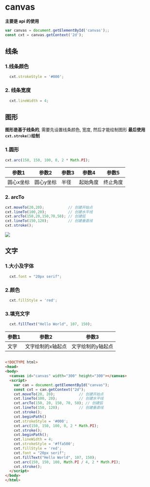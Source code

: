 # canvas
**主要是 api 的使用**

```js
var canvas = document.getElementById('canvas');;
const cxt = canvas.getContext('2d');
```
## 线条
### 1.线条颜色
```js
  cxt.strokeStyle = '#000';
```
### 2. 线条宽度
```js
  cxt.lineWidth = 4;
```
## 图形
**图形是基于线条的**, 需要先设置线条颜色, 宽度, 然后才能绘制图形
**最后使用 `cxt.stroke()`绘制**
### 1.圆形
```js
cxt.arc(150, 150, 100, 0, 2 * Math.PI);
```
| 参数1   | 参数2  | 参数3   | 参数4  | 参数5  |
|  ----  | ----  | ----  | ----  | ----  |
| 圆心x坐标  | 圆心y坐标 |半径 |起始角度 | 终止角度 |
### 2. arcTo
```js
cxt.moveTo(20,20);           // 创建开始点
cxt.lineTo(100,20);          // 创建水平线
cxt.arcTo(150,20,150,70,50); // 创建弧
cxt.lineTo(150,120);         // 创建垂直线
cxt.stroke();
```
<img src="../../assets/img/arcTo.webp"/>





## 文字
### 1.大小及字体
```js
  cxt.font = "20px serif";
```
### 2.颜色
```js
  cxt.fillStyle = 'red';
```
### 3.填充文字
```js
  cxt.fillText("Hello World", 107, 150);
```
| 参数1   | 参数2  | 参数3   | 
|  ----  | ----  | ----  | 
| 文字  | 文字绘制的x轴起点 | 文字绘制的y轴起点 |

##

```html
<!DOCTYPE html>
<head>
<body>
  <canvas id="canvas" width="300" height="300"></canvas>
  <script>
    var can = document.getElementById("canvas");
    const cxt = can.getContext("2d");
    cxt.moveTo(20, 20);           // 创建开始点
    cxt.lineTo(100, 20);          // 创建水平线
    cxt.arcTo(150, 20, 150, 70, 50); // 创建弧
    cxt.lineTo(150, 120);         // 创建垂直线
    cxt.stroke();
    cxt.beginPath()
    cxt.strokeStyle = '#000';
    cxt.arc(150, 150, 100, 0, 2 * Math.PI);
    cxt.stroke();
    cxt.beginPath();
    cxt.lineWidth = 4;
    cxt.strokeStyle = '#ffa500';
    cxt.fillStyle = 'red';
    cxt.font = "20px serif";
    cxt.fillText("Hello World", 107, 150);
    cxt.arc(150, 150, 100, Math.PI / 4, 2 * Math.PI);
    cxt.stroke();
  </script>
</body>
</html>
```